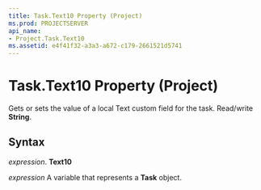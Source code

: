 ```yaml
---
title: Task.Text10 Property (Project)
ms.prod: PROJECTSERVER
api_name:
- Project.Task.Text10
ms.assetid: e4f41f32-a3a3-a672-c179-2661521d5741
---
```



# Task.Text10 Property (Project)

Gets or sets the value of a local Text custom field for the task. Read/write  **String**.


## Syntax

 _expression_. **Text10**

 _expression_ A variable that represents a **Task** object.


